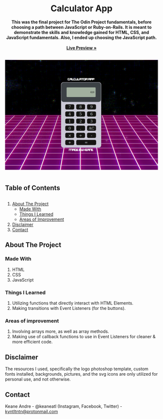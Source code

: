 <p align="center">
  <h1 align="center">Calculator App</h1>
  <p align="center">
    <strong>This was the final project for The Odin Project fundamentals, before choosing a path between JavaScript or Ruby-on-Rails. It is meant to demonstrate the skills and knowledge gained for HTML, CSS, and JavaScript fundamentals. Also, I ended up choosing the JavaScript path.</strong>
     <br /><br />
    <a href="https://keaneatl.github.io/calculator/" target="_blank"><strong>Live Preview »</strong></a>
    <br /><br />
  </p>
</p>

<a href="https://keaneatl.github.io/calculator/" target="_blank"><img src="/images/livepreview.png" alt="Calculator App Live Preview"></a>

<h2 style="display: inline-block">Table of Contents</h2>
<ol>
  <li>
    <a href="#about-the-project">About The Project</a>
    <ul>
      <li><a href="#made-with">Made With</a></li>
      <li><a href="#things-i-learned">Things I Learned</a></li>
      <li><a href="#areas-of-improvement">Areas of Improvement</a></li>
    </ul>
  </li>

  <li><a href="#disclaimer">Disclaimer</a></li>
  <li><a href="#contact">Contact</a></li>
</ol>

## About The Project
### Made With
1. HTML
2. CSS
3. JavaScript

### Things I Learned
1. Utilizing functions that directly interact with HTML Elements.
2. Making transitions with Event Listeners (for the buttons).

### Areas of improvement
1. Involving arrays more, as well as array methods.
2. Making use of callback functions to use in Event Listeners for cleaner & more efficient code.

## Disclaimer
The resources I used, specifically the logo photoshop template, custom fonts installed, backgrounds, pictures, and the svg icons are only utilized for personal use, and not otherwise. 

## Contact
Keane Andre - @keaneatl (Instagram, Facebook, Twitter) - <a href="mailto:kyntltntn@protonmail.com">kyntltntn@protonmail.com</a>

